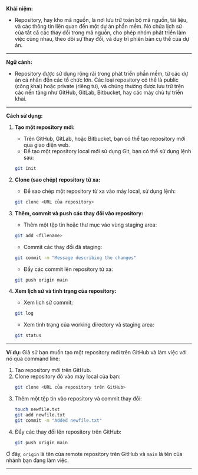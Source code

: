 **Khái niệm:**

- Repository, hay kho mã nguồn, là nơi lưu trữ toàn bộ mã nguồn, tài liệu, và các thông tin liên quan đến một dự án phần mềm. Nó chứa lịch sử của tất cả các thay đổi trong mã nguồn, cho phép nhóm phát triển làm việc cùng nhau, theo dõi sự thay đổi, và duy trì phiên bản cụ thể của dự án.

---

**Ngữ cảnh:**

- Repository được sử dụng rộng rãi trong phát triển phần mềm, từ các dự án cá nhân đến các tổ chức lớn. Các loại repository có thể là public (công khai) hoặc private (riêng tư), và chúng thường được lưu trữ trên các nền tảng như GitHub, GitLab, Bitbucket, hay các máy chủ tự triển khai.

---

**Cách sử dụng:**

1. **Tạo một repository mới:**

   - Trên GitHub, GitLab, hoặc Bitbucket, bạn có thể tạo repository mới qua giao diện web.
   - Để tạo một repository local mới sử dụng Git, bạn có thể sử dụng lệnh sau:

   ```bash
   git init
   ```

2. **Clone (sao chép) repository từ xa:**

   - Để sao chép một repository từ xa vào máy local, sử dụng lệnh:

   ```bash
   git clone <URL của repository>
   ```

3. **Thêm, commit và push các thay đổi vào repository:**

   - Thêm một tệp tin hoặc thư mục vào vùng staging area:

   ```bash
   git add <filename>
   ```

   - Commit các thay đổi đã staging:

   ```bash
   git commit -m "Message describing the changes"
   ```

   - Đẩy các commit lên repository từ xa:

   ```bash
   git push origin main
   ```

4. **Xem lịch sử và tình trạng của repository:**
   - Xem lịch sử commit:
   ```bash
   git log
   ```
   - Xem tình trạng của working directory và staging area:
   ```bash
   git status
   ```

---

**Ví dụ:**
Giả sử bạn muốn tạo một repository mới trên GitHub và làm việc với nó qua command line:

1. Tạo repository mới trên GitHub.
2. Clone repository đó vào máy local của bạn:
   ```bash
   git clone <URL của repository trên GitHub>
   ```
3. Thêm một tệp tin vào repository và commit thay đổi:
   ```bash
   touch newfile.txt
   git add newfile.txt
   git commit -m "Added newfile.txt"
   ```
4. Đẩy các thay đổi lên repository trên GitHub:
   ```bash
   git push origin main
   ```

Ở đây, `origin` là tên của remote repository trên GitHub và `main` là tên của nhánh bạn đang làm việc.

---
